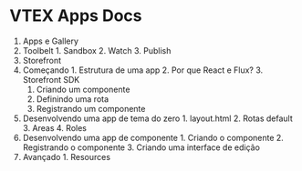 # VTEX Apps Docs

1. Apps e Gallery
  1. Toolbelt
    1. Sandbox
    2. Watch
    3. Publish
2. Storefront
  1. Começando
    1. Estrutura de uma app
    2. Por que React e Flux?
    3. Storefront SDK
      1. Criando um componente
      2. Definindo uma rota
      3. Registrando um componente
  2. Desenvolvendo uma app de tema do zero
    1. layout.html
    2. Rotas default
    3. Areas
    4. Roles
  3. Desenvolvendo uma app de componente
    1. Criando o componente
    2. Registrando o componente
    3. Criando uma interface de edição
  4. Avançado
    1. Resources
